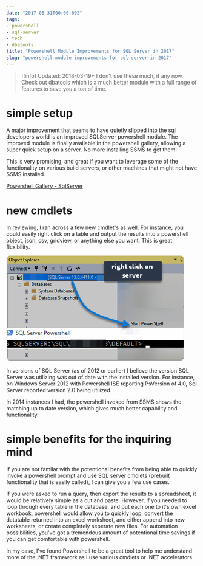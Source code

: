 ```yaml
---
date: "2017-05-31T00:00:00Z"
tags:
- powershell
- sql-server
- tech
- dbatools
title: "Powershell Module Improvements for SQL Server in 2017"
slug: "powershell-module-improvements-for-sql-server-in-2017"
---
```


> [!info] Updated: 2018-03-19+
> I don't use these much, if any now. Check out dbatools which is a much better module with a full range of features to save you a ton of time.

# simple setup

A major improvement that seems to have quietly slipped into the sql developers world is an improved SQLServer powershell module. The improved module is finally available in the powershell gallery, allowing a super quick setup on a server. No more installing SSMS to get them!

This is very promising, and great if you want to leverage some of the functionality on various build servers, or other machines that might not have SSMS installed.

[Powershell Gallery - SqlServer](http://bit.ly/2pOwVtj)

# new cmdlets

In reviewing, I ran across a few new cmdlet's as well. For instance, you could easily right click on a table and output the results into a powershell object, json, csv, gridview, or anything else you want. This is great flexibility.

![exploring-sql-path-provider](images/exploring-sql-path-provider.png)


In versions of SQL Server (as of 2012 or earlier) I believe the version SQL Server was utilizing was out of date with the installed version. For instance, on Windows Server 2012 with Powershell ISE reporting PsVersion of 4.0, Sql Server reported version 2.0 being utilized.

In 2014 instances I had, the powershell invoked from SSMS shows the matching up to date version, which gives much better capability and functionality.

# simple benefits for the inquiring mind

If you are not familar with the potentional benefits from being able to quickly invoke a powershell prompt and use SQL server cmdlets (prebuilt functionality that is easily called), I can give you a few use cases.

If you were asked to run a query, then export the results to a spreadsheet, it would be relatively simple as a cut and paste. However, if you needed to loop through every table in the database, and put each one to it's own excel workbook, powershell would allow you to quickly loop, convert the datatable returned into an excel worksheet, and either append into new worksheets, or create completely seperate new files. For automation possibilities, you've got a tremendous amount of potentional time savings if you can get comfortable with powershell.

In my case, I've found Powershell to be a great tool to help me understand more of the .NET framework as I use various cmdlets or .NET accelerators.
